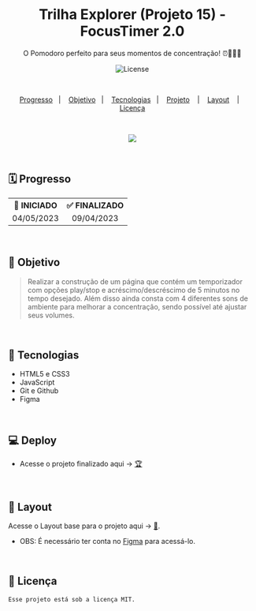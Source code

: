 <h1 align="center">Trilha Explorer (Projeto 15) - FocusTimer 2.0<br/></h1>

<p align="center">
O Pomodoro perfeito para seus momentos de concentração! ⏰🧘🏽‍♂️
</p>

<p align="center">
  <img alt="License" src="https://img.shields.io/static/v1?label=license&message=MIT&color=49AA26&labelColor=000000">
</p>

</br>

<p align="center">
  <a href="#-Progresso">Progresso</a>&nbsp;&nbsp;&nbsp;|&nbsp;&nbsp;&nbsp;
  <a href="#-Objetivo">Objetivo</a>&nbsp;&nbsp;&nbsp;|&nbsp;&nbsp;&nbsp;
  <a href="#-Tecnologias">Tecnologias</a>&nbsp;&nbsp;&nbsp;|&nbsp;&nbsp;&nbsp;
  <a href="#-Projeto">Projeto</a>
  &nbsp;&nbsp;&nbsp;|&nbsp;&nbsp;&nbsp;
  <a href="#-Layout">Layout</a>
  &nbsp;&nbsp;&nbsp;|&nbsp;&nbsp;&nbsp; 
  <a href="#-Licença">Licença</a>
</p>

</br>

<p align = "center">
<img src="https://i.imgur.com/0Smq3WE.png"/>
</p>

<br>

## 🗓️ Progresso

<div align="center">
  <table>
    <tr align="center">
      <th>🚩 INICIADO</th>
      <th>✅ FINALIZADO</th>
    </tr>
    <tr align="center">
      <td>04/05/2023</td>
      <td>09/04/2023</td>
    </tr>
  </table>
</div>

<br>

## 🎯 Objetivo

> Realizar a construção de um página que contém um temporizador com opções play/stop e acréscimo/descréscimo de 5 minutos no tempo desejado. Além disso ainda consta com 4 diferentes sons de ambiente para melhorar a concentração, sendo possível até ajustar seus volumes.

<br>

## 🚀 Tecnologias

- HTML5 e CSS3
- JavaScript
- Git e Github
- Figma

<br>

## 💻 Deploy

<p align="justify">

</p>

- Acesse o projeto finalizado aqui -> [🏆](https://pedro-suassuna.github.io/Projeto15_FocusTimer_Explorer)

<br>

## 🔖 Layout

Acesse o Layout base para o projeto aqui -> [🎨](<https://www.figma.com/file/953WGJODmN1BTMI3fsW72x/Stage-05---Dark-Mode-FocusTimer-(Copy)?type=design&node-id=0-8&t=0ARDZKJ5OJCXFaMq-0>).
<br/>

- OBS: É necessário ter conta no [Figma](https://figma.com) para acessá-lo.

<br>

## 📖 Licença

    Esse projeto está sob a licença MIT.

